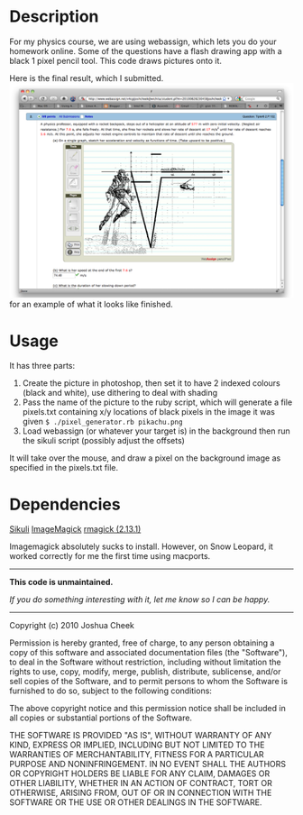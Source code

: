Description
===========

For my physics course, we are using webassign, which lets you do your homework online. Some of the questions have a flash drawing app with a black 1 pixel pencil tool. This code draws pictures onto it.

Here is the final result, which I submitted.
![results.png](http://github.com/JoshCheek/Play/raw/master/sikulidraw/results.png) for an example of what it looks like finished.

Usage
=====

It has three parts:

1. Create the picture in photoshop, then set it to have 2 indexed colours (black and white), use dithering to deal with shading
2. Pass the name of the picture to the ruby script, which will generate a file pixels.txt containing x/y locations of black pixels in the image it was given `$ ./pixel_generator.rb pikachu.png`
3. Load webassign (or whatever your target is) in the background then run the sikuli script (possibly adjust the offsets)

It will take over the mouse, and draw a pixel on the background image as specified in the pixels.txt file.


Dependencies
============

[Sikuli](http://groups.csail.mit.edu/uid/sikuli/)
[ImageMagick](http://www.imagemagick.org/script/index.php)
[rmagick (2.13.1)](http://rubygems.org/gems/rmagick)

Imagemagick absolutely sucks to install. However, on Snow Leopard, it worked correctly for me the first time using macports.



---------------------------------------

**This code is unmaintained.** 

_If you do something interesting with it, let me know so I can be happy._

---------------------------------------

Copyright (c) 2010 Joshua Cheek

 Permission is hereby granted, free of charge, to any person obtaining a copy
 of this software and associated documentation files (the "Software"), to deal
 in the Software without restriction, including without limitation the rights
 to use, copy, modify, merge, publish, distribute, sublicense, and/or sell
 copies of the Software, and to permit persons to whom the Software is
 furnished to do so, subject to the following conditions:

 The above copyright notice and this permission notice shall be included in
 all copies or substantial portions of the Software.

 THE SOFTWARE IS PROVIDED "AS IS", WITHOUT WARRANTY OF ANY KIND, EXPRESS OR
 IMPLIED, INCLUDING BUT NOT LIMITED TO THE WARRANTIES OF MERCHANTABILITY,
 FITNESS FOR A PARTICULAR PURPOSE AND NONINFRINGEMENT. IN NO EVENT SHALL THE
 AUTHORS OR COPYRIGHT HOLDERS BE LIABLE FOR ANY CLAIM, DAMAGES OR OTHER
 LIABILITY, WHETHER IN AN ACTION OF CONTRACT, TORT OR OTHERWISE, ARISING FROM,
 OUT OF OR IN CONNECTION WITH THE SOFTWARE OR THE USE OR OTHER DEALINGS IN
 THE SOFTWARE.
